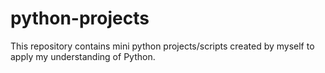 # python-projects

This repository contains mini python projects/scripts created by myself to apply my understanding of Python. 
